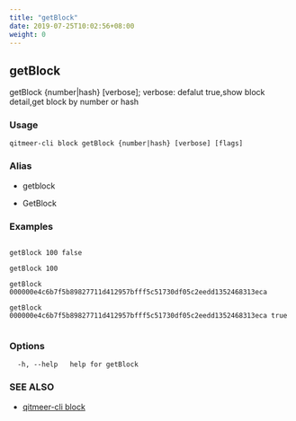 ```yaml
---
title: "getBlock"
date: 2019-07-25T10:02:56+08:00
weight: 0
---
```


## getBlock

getBlock {number|hash} [verbose]; verbose: defalut true,show block detail,get block by number or hash

### Usage

```
qitmeer-cli block getBlock {number|hash} [verbose] [flags]
```



### Alias

- getblock

- GetBlock

### Examples

```

getBlock 100 false

getBlock 100

getBlock 000000e4c6b7f5b89827711d412957bfff5c51730df05c2eedd1352468313eca

getBlock 000000e4c6b7f5b89827711d412957bfff5c51730df05c2eedd1352468313eca true
	
```

### Options

```
  -h, --help   help for getBlock
```

### SEE ALSO

* [qitmeer-cli block](/en/reference/qitmeer-cli/block/)	 

